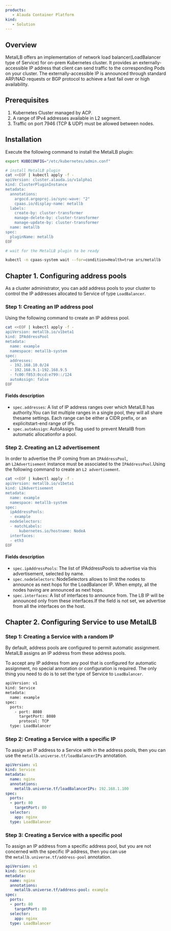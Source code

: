 ```yaml
---
products: 
   - Alauda Container Platform
kind:
   - Solution
---
```

## Overview
MetalLB offers an implementation of network load balancer(LoadBalancer type of Service) for on-prem Kubernetes cluster. It provides an externally-accessible IP address that client can send traffic to the corresponding Pods on your cluster. The externally-accessible IP is announced through standard ARP/NAD requests or BGP protocol to achieve a fast fail over or high availability.
## Prerequisites

1. Kubernetes Cluster managed by ACP.
2. A range of IPv4 addresses available in L2 segment.
3. Traffic on port 7946 (TCP & UDP) must be allowed between nodes.
## Installation
Execute the following command to install the MetalLB plugin:

```bash
export KUBECONFIG="/etc/kubernetes/admin.conf"

# install MetalLB plugin
cat <<EOF | kubectl apply -f -
apiVersion: cluster.alauda.io/v1alpha1
kind: ClusterPluginInstance
metadata:
  annotations:
    argocd.argoproj.io/sync-wave: "2"
    cpaas.io/display-name: metallb
  labels:
    create-by: cluster-transformer
    manage-delete-by: cluster-transformer
    manage-update-by: cluster-transformer
  name: metallb
spec:
  pluginName: metallb
EOF

# wait for the MetalLB plugin to be ready

kubectl -n cpaas-system wait --for=condition=Health=true ars/metallb
```

## Chapter 1. Configuring address pools 
As a cluster administrator, you can add address pools to your cluster to control the IP addresses allocated to Service of type `LoadBalancer`.
### Step 1: Creating an IP address pool
Using the following command to create an IP address pool.

```bash
cat <<EOF | kubectl apply -f -
apiVersion: metallb.io/v1beta1
kind: IPAddressPool
metadata:
  name: example
  namespace: metallb-system
spec:
  addresses:
  - 192.168.10.0/24
  - 192.168.9.1-192.168.9.5
  - fc00:f853:0ccd:e799::/124
  autoAssign: false
EOF
```

#### Fields description

- `spec.addresses`: A list of IP address ranges over which MetalLB has authority.You can list multiple ranges in a single pool, they will all share thesame settings. Each range can be either a CIDR prefix, or an explicitstart-end range of IPs.
- `spec.autoAssign`: AutoAssign flag used to prevent MetallB from automatic allocationfor a pool.

### Step 2. Creating an L2 advertisement

In order to advertise the IP coming from an `IPAddressPool`, an `L2Advertisement` instance must be associated to the `IPAddressPool`.Using the following command to create an `L2 advertisement`.

```bash
cat <<EOF | kubectl apply -f -
apiVersion: metallb.io/v1beta1
kind: L2Advertisement
metadata:
  name: example
  namespace: metallb-system
spec:
  ipAddressPools:
  - example
  nodeSelectors:
  - matchLabels:
      kubernetes.io/hostname: NodeA
  interfaces:
  - eth3
EOF
```

#### Fields description

- `spec.ipAddressPools`: The list of IPAddressPools to advertise via this advertisement, selected by name.
- `spec.nodeSelectors`: NodeSelectors allows to limit the nodes to announce as next hops for the LoadBalancer IP. When empty, all the nodes having are announced as next hops.
- `spec.interfaces`: A list of interfaces to announce from. The LB IP will be announced only from these interfaces.If the field is not set, we advertise from all the interfaces on the host.
## Chapter 2. Configuring Service to use MetalLB

### Step 1: Creating a Service with a random IP

By default, address pools are configured to permit automatic assignment. MetalLB assigns an IP address from these address pools.

To accept any IP address from any pool that is configured for automatic assignment, no special annotation or configuration is required. The only thing you need to do is to set the type of Service to `LoadBalancer`.

```bash
apiVersion: v1
kind: Service
metadata:
  name: example
spec:
  ports:
    - port: 8080
      targetPort: 8080
      protocol: TCP
  type: LoadBalancer
```

### Step 2: Creating a Service with a specific IP

To assign an IP address to a Service with in the address pools, then you can use the `metallb.universe.tf/loadBalancerIPs` annotation.

```yaml
apiVersion: v1
kind: Service
metadata:
  name: nginx
  annotations:
    metallb.universe.tf/loadBalancerIPs: 192.168.1.100
spec:
  ports:
  - port: 80
    targetPort: 80
  selector:
    app: nginx
  type: LoadBalancer
```

### Step 3: Creating a Service with a specific pool

To assign an IP address from a specific address pool, but you are not concerned with the specific IP address, then you can use the `metallb.universe.tf/address-pool` annotation.

```yaml
apiVersion: v1
kind: Service
metadata:
  name: nginx
  annotations:
    metallb.universe.tf/address-pool: example
spec:
  ports:
  - port: 80
    targetPort: 80
  selector:
    app: nginx
  type: LoadBalancer
```
